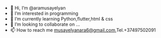 - 👋 Hi, I’m @aramusayelyan
- 👀 I’m interested in programming
- 🌱 I’m currently learning Python,flutter,html & css
- 💞️ I’m looking to collaborate on ...
- 📫 How to reach me musayelyanara6@gmail.com,Tel.+37497502091

<!---
aramusayelyan/aramusayelyan is a ✨ special ✨ repository because its `README.md` (this file) appears on your GitHub profile.
You can click the Preview link to take a look at your changes.
--->
